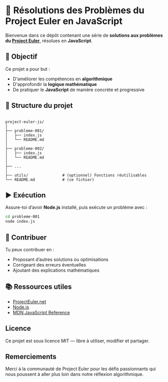 # 🧠 Résolutions des Problèmes du Project Euler en JavaScript

Bienvenue dans ce dépôt contenant une série de **solutions aux problèmes du [Project Euler](https://projecteuler.net/)**, résolues en **JavaScript**.


## 🎯 Objectif

Ce projet a pour but :
- D'améliorer les compétences en **algorithmique**
- D'approfondir la **logique mathématique**
- De pratiquer le **JavaScript** de manière concrète et progressive

## 🧱 Structure du projet

```

project-euler-js/
│
├── probleme-001/
│   ├── index.js
│   └── README.md
│
├── probleme-002/
│   ├── index.js
│   └── README.md
│
├── ...
│
├── utils/               # (optionnel) Fonctions réutilisables
└── README.md            # (ce fichier)

````

## ▶️ Exécution

Assure-toi d’avoir **Node.js** installé, puis exécute un problème avec :

```bash
cd probleme-001
node index.js
````

## 🚀 Contribuer

Tu peux contribuer en :

* Proposant d’autres solutions ou optimisations
* Corrigeant des erreurs éventuelles
* Ajoutant des explications mathématiques

## 📚 Ressources utiles

* [ProjectEuler.net](https://projecteuler.net/)
* [Node.js](https://nodejs.org/)
* [MDN JavaScript Reference](https://developer.mozilla.org/fr/docs/Web/JavaScript)

## Licence

Ce projet est sous licence MIT — libre à utiliser, modifier et partager.

## Remerciements

Merci à la communauté de Project Euler pour les défis passionnants qui nous poussent à aller plus loin dans notre réflexion algorithmique.